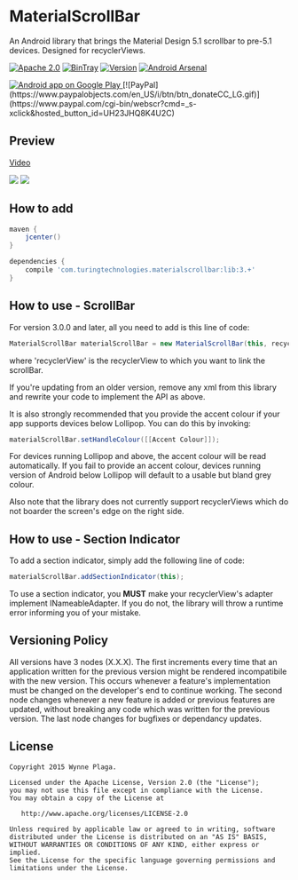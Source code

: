 # MaterialScrollBar

An Android library that brings the Material Design 5.1 scrollbar to pre-5.1 devices. Designed for recyclerViews.

[![Apache 2.0](https://img.shields.io/hexpm/l/plug.svg)](http://www.apache.org/licenses/LICENSE-2.0) [![BinTray](https://img.shields.io/github/release/krimin-killr21/MaterialScrollBar.svg?label=jCenter)](https://bintray.com/krimin-killr21/maven/material-scroll-bar/view) [![Version](https://img.shields.io/badge/API-7%2B-blue.svg?style=flat)](https://android-arsenal.com/api?level=7) [![Android Arsenal](https://img.shields.io/badge/Android%20Arsenal-MaterialScrollBar-blue.svg?style=flat)](https://android-arsenal.com/details/1/2441)

<a href="https://play.google.com/store/apps/details?id=com.turingtechnologies.materialscrollbardemo">
  <img alt="Android app on Google Play" src="https://developer.android.com/images/brand/en_app_rgb_wo_45.png" />
</a> 
[![PayPal](https://www.paypalobjects.com/en_US/i/btn/btn_donateCC_LG.gif)](https://www.paypal.com/cgi-bin/webscr?cmd=_s-xclick&hosted_button_id=UH23JHQ8K4U2C)

Preview
-------

[Video](https://youtu.be/CmcPsJYuzME)

![](http://i.imgur.com/9rY0e8h.png)
![](http://i.imgur.com/8DNLqkn.png)

How to add
--------

```gradle
maven {
    jcenter()
}
```

```gradle
dependencies {
    compile 'com.turingtechnologies.materialscrollbar:lib:3.+'
}
```

How to use - ScrollBar
--------
For version 3.0.0 and later, all you need to add is this line of code:

```java
MaterialScrollBar materialScrollBar = new MaterialScrollBar(this, recyclerView);
```

where 'recyclerView' is the recyclerView to which you want to link the scrollBar.

If you're updating from an older version, remove any xml from this library and rewrite your code to implement the API as above.

It is also strongly recommended that you provide the accent colour if your app supports devices below Lollipop. You can do this by invoking:

```java
materialScrollBar.setHandleColour([[Accent Colour]]);
```

For devices running Lollipop and above, the accent colour will be read automatically. If you fail to provide an accent colour, devices running version of Android below Lollipop will default to a usable but bland grey colour.

Also note that the library does not currently support recyclerViews which do not boarder the screen's edge on the right side.

How to use - Section Indicator
--------
To add a section indicator, simply add the following line of code:

```java
materialScrollBar.addSectionIndicator(this);
```

To use a section indicator, you **MUST** make your recyclerView's adapter implement INameableAdapter. If you do not, the library will throw a runtime error informing you of your mistake.

Versioning Policy
-------

All versions have 3 nodes (X.X.X). The first increments every time that an application written for the previous version might be rendered incompatibile with the new version. This occurs whenever a feature's implementation must be changed on the developer's end to continue working. The second node changes whenever a new feature is added or previous features are updated, without breaking any code which was written for the previous version. The last node changes for bugfixes or dependancy updates.

License
--------

    Copyright 2015 Wynne Plaga.

    Licensed under the Apache License, Version 2.0 (the "License");
    you may not use this file except in compliance with the License.
    You may obtain a copy of the License at

       http://www.apache.org/licenses/LICENSE-2.0

    Unless required by applicable law or agreed to in writing, software
    distributed under the License is distributed on an "AS IS" BASIS,
    WITHOUT WARRANTIES OR CONDITIONS OF ANY KIND, either express or implied.
    See the License for the specific language governing permissions and
    limitations under the License.

